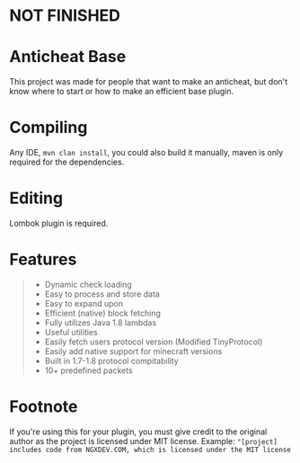 # NOT FINISHED #

# Anticheat Base #
This project was made for people that want to make an anticheat, but don't know where to start or how to make an efficient base plugin.

# Compiling #
Any IDE, `mvn clan install`, you could also build it manually, maven is only required for the dependencies.

# Editing #
Lombok plugin is required.

# Features #
> * Dynamic check loading
> * Easy to process and store data
> * Easy to expand upon
> * Efficient (native) block fetching
> * Fully utilizes Java 1.8 lambdas
> * Useful utilities
> * Easily fetch users protocol version (Modified TinyProtocol)
> * Easily add native support for minecraft versions
> * Built in 1.7-1.8 protocol compitability
> * 10+ predefined packets

# Footnote #
If you're using this for your plugin, you must give credit to the original author as the project is licensed under MIT license.
Example: `"[project] includes code from NGXDEV.COM, which is licensed under the MIT license`
